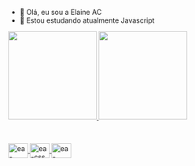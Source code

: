 - 👋 Olá, eu sou a Elaine AC
- 🌱 Estou estudando atualmente Javascript

<div>
<a href="https://github.com/favoriteway">
<img height="180cm" src="https://github-readme-stats.vercel.app/api?username=favoriteway&show_icons=true&theme=cobalt&include_all_commits=true"/>
<img height="180cm" src="https://github-readme-stats.vercel.app/api/top-langs/?username=favoriteway&layout=compact&theme=cobalt"/>
</div>

##
<div style="display: inline_black"><br>
<img align="center" alt="ea-html5" height="30" width="40" src="https://cdn.jsdelivr.net/gh/devicons/devicon/icons/html5/html5-original.svg" />
<img align="center" alt="ea-css" height="30" width="40" src="https://cdn.jsdelivr.net/gh/devicons/devicon/icons/css3/css3-original.svg" />
<img align="center" alt="ea-javascript" height="30" width="40" src="https://cdn.jsdelivr.net/gh/devicons/devicon/icons/javascript/javascript-original.svg"/>

</div>

##

<div>


</div>


<!---
favoriteway/favoriteway is a ✨ special ✨ repository because its `README.md` (this file) appears on your GitHub profile.
You can click the Preview link to take a look at your changes.
--->
